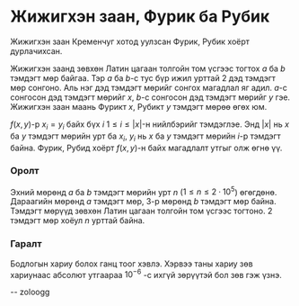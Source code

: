 Жижигхэн заан, Фурик ба Рубик
=============================
Жижигхэн заан Кременчуг хотод уулзсан Фурик, Рубик хоёрт дурлачихсан.

Жижигхэн заанд зөвхөн Латин цагаан толгойн том үсгээс тогтох $a$ ба $b$ тэмдэгт
мөр байгаа. Тэр $a$ ба $b$-с тус бүр ижил урттай 2 дэд тэмдэгт мөр сонгоно. Аль
нэг дэд тэмдэгт мөрийг сонгох магадлал яг адил. $a$-с сонгосон дэд тэмдэгт
мөрийг $x$, $b$-с сонгосон дэд тэмдэгт мөрийг $y$ гэе. Жижигхэн заан маань
Фурикт $x$, Рубикт $y$ тэмдэгт мөрөө өгөх юм.

$f(x, y)$-р $x_i = y_i$ байх бүх $i$ $1 ≤  i ≤ |x|$-н нийлбэрийг тэмдэглэе. Энд
$|x|$ нь $x$ ба $y$ тэмдэгт мөрийн урт ба $x_i$, $y_i$ нь $x$ ба $y$ тэмдэгт
мөрийн $i$-р тэмдэгт байна. Фурик, Рубид хоёрт $f(x, y)$-н байх магадлалт утгыг
олж өгнө үү.


### Оролт
Эхний мөрөнд $a$ ба $b$ тэмдэгт мөрийн урт $n$ ($1 ≤ n ≤ 2·10^5$) өгөгдөнө.
Дараагийн мөрөнд $a$ тэмдэгт мөр, 3-р мөрөнд $b$ тэмдэгт мөр байна. Тэмдэгт
мөрүүд зөвхөн Латин цагаан толгойн том үсгээс тогтоно. 2 тэмдэгт мөр хоёул $n$
урттай байна.


### Гаралт
Бодлогын хариу болох ганц тоог хэвлэ. Хэрвээ таны хариу зөв хариунаас абсолют
утгаараа $10^{-6}$ -с ихгүй зөрүүтэй бол зөв гэж үзнэ.

-- zoloogg
